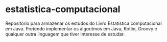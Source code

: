 # estatistica-computacional
Repositório para armazenar os estudos do Livro Estatística computacional em Java. Pretendo implementar os algoritmos em Java, Kotlin, Groovy e qualquer outra linguagem que tiver interesse de estudar.
